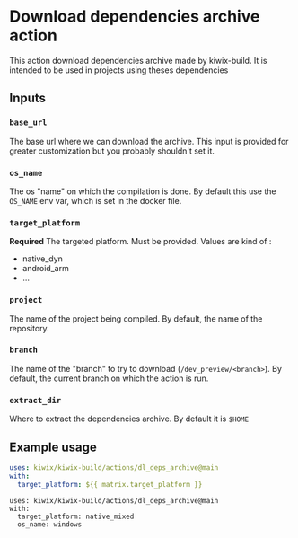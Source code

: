 # Download dependencies archive action

This action download dependencies archive made by kiwix-build.
It is intended to be used in projects using theses dependencies

## Inputs

### `base_url`

The base url where we can download the archive.
This input is provided for greater customization but you probably shouldn't set it.

### `os_name`

The os "name" on which the compilation is done.
By default this use the `OS_NAME` env var, which is set in the docker file.


### `target_platform`

**Required** The targeted platform. Must be provided. Values are kind of :
- native_dyn
- android_arm
- ...

### `project`

The name of the project being compiled.
By default, the name of the repository.


### `branch`

The name of the "branch" to try to download (`/dev_preview/<branch>`).
By default, the current branch on which the action is run.

### `extract_dir`

Where to extract the dependencies archive. By default it is `$HOME`


## Example usage

```yaml
uses: kiwix/kiwix-build/actions/dl_deps_archive@main
with:
  target_platform: ${{ matrix.target_platform }}
```

```
uses: kiwix/kiwix-build/actions/dl_deps_archive@main
with:
  target_platform: native_mixed
  os_name: windows
```
